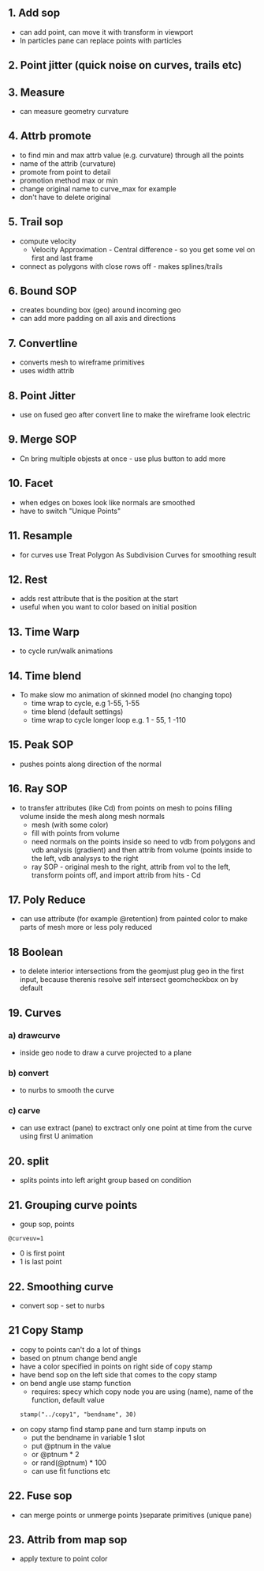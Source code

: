 ## 1. Add sop 
- can add point, can move it with transform in viewport
- In particles pane can replace points with particles
## 2. Point jitter (quick noise on curves, trails etc)
## 3. Measure 
- can measure geometry curvature
## 4. Attrb promote
- to find min and max attrb value (e.g. curvature) through all the points
- name of the attrib (curvature)
- promote from point to detail
- promotion method max or min
- change original name to curve_max for example
- don't have to delete original
## 5. Trail sop
- compute velocity
  - Velocity Approximation - Central difference - so you get some vel on first and last frame
- connect as polygons with close rows off - makes splines/trails
## 6. Bound SOP
- creates bounding box (geo) around incoming geo
- can add more padding on all axis and directions
## 7. Convertline
- converts mesh to wireframe primitives
- uses width attrib
## 8. Point Jitter
- use on fused geo after convert line to make the wireframe look electric
## 9. Merge SOP
- Cn bring multiple objests at once - use plus button to add more
## 10. Facet
- when edges on boxes look like normals are smoothed
- have to switch "Unique Points"
## 11. Resample
- for curves use Treat Polygon As Subdivision Curves for smoothing result
## 12. Rest
- adds rest attribute that is the position at the start
- useful when you want to color based on initial position
## 13. Time Warp 
- to cycle run/walk animations
## 14. Time blend
- To make slow mo animation of skinned model (no changing topo)
  - time wrap to cycle, e.g 1-55, 1-55
  - time blend (default settings)
  - time wrap to cycle longer loop e.g. 1 - 55, 1 -110
## 15. Peak SOP
- pushes points along direction of the normal
## 16. Ray SOP
- to transfer attributes (like Cd) from points on mesh to poins filling volume inside the mesh along mesh normals
  - mesh (with some color)
  - fill with points from volume
  - need normals on the points inside so need to vdb from polygons and vdb analysis (gradient) and then attrib from volume (points inside to the left, vdb analysys to the right
  - ray SOP - original mesh to the right, attrib from vol to the left, transform points off, and import attrib from hits - Cd
## 17. Poly Reduce
- can use attribute (for example @retention) from painted color to make parts of mesh more or less poly reduced
## 18 Boolean
- to delete interior intersections from the geomjust plug geo in the first input, because therenis resolve self intersect geomcheckbox on by default
## 19. Curves
### a) drawcurve
- inside geo node to draw a curve projected to a plane
### b) convert
- to nurbs to smooth the curve
### c) carve
- can use extract (pane) to exctract only one point at time from the curve using first U animation
## 20. split
- splits points into left aright group based on condition
## 21. Grouping curve points
- goup sop, points
```
@curveuv=1
```
- 0  is first point
- 1 is last point
## 22. Smoothing curve
- convert sop - set to nurbs
## 21 Copy Stamp
- copy to points can't do a lot of things
- based on ptnum change bend angle
- have a color specified in points on right side of copy stamp
- have bend sop on the left side that comes to the copy stamp
- on bend angle use stamp function
   - requires: specy which copy node you are using (name), name of the function, default value
  ```
  stamp("../copy1", "bendname", 30)
  ```
- on copy stamp find stamp pane and turn stamp inputs on
  - put the bendname in variable 1 slot
  - put @ptnum in the value
  - or @ptnum * 2
  - or rand(@ptnum) * 100
  - can use fit functions etc
  
## 22. Fuse sop
- can merge points or unmerge points )separate primitives (unique pane)
## 23. Attrib from map sop
- apply texture to point color
